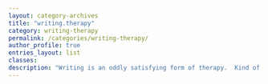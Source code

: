 ```yaml
---
layout: category-archives
title: "writing.therapy"
category: writing-therapy
permalink: /categories/writing-therapy/
author_profile: true
entries_layout: list
classes:
description: "Writing is an oddly satisfying form of therapy.  Kind of like cleaning out the fridge — then turning the leftovers into a meal worth sharing. Taking thoughts out of my head and assembling them into coherent written content -- that is theraputic.  Write for myself, share with others."
---
```

